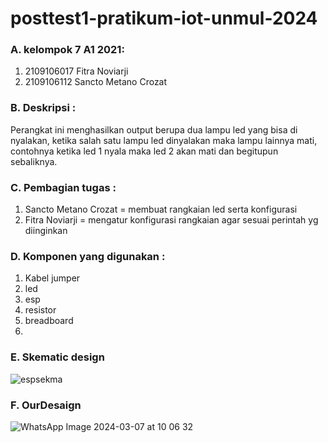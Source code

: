 # posttest1-pratikum-iot-unmul-2024
### A. kelompok 7 A1 2021:
 1. 2109106017 Fitra Noviarji
 2. 2109106112 Sancto Metano Crozat

### B. Deskripsi :
Perangkat ini menghasilkan output berupa dua lampu led yang bisa di nyalakan, ketika salah satu lampu led dinyalakan maka lampu lainnya mati, contohnya ketika led 1 nyala maka led 2 akan mati dan begitupun sebaliknya.

### C. Pembagian tugas :
 1. Sancto Metano Crozat = membuat rangkaian led serta konfigurasi
 2. Fitra Noviarji = mengatur konfigurasi rangkaian agar sesuai perintah yg diinginkan

### D. Komponen yang digunakan :
 1. Kabel jumper
 2. led
 3. esp
 4. resistor
 5. breadboard
 6. 
### E. Skematic design
![espsekma](https://github.com/FitraNoviarji/posttest1-pratikum-iot-unmul-2024/assets/113648587/1b0188d3-0d4f-4f73-a104-dd90dfb4518a)

### F. OurDesaign
![WhatsApp Image 2024-03-07 at 10 06 32](https://github.com/FitraNoviarji/posttest1-pratikum-iot-unmul-2024/assets/113648587/b2f183e2-0d84-40a6-852f-4647eedb77af)

